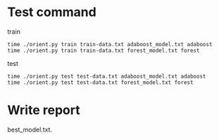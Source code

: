 # Test command

train

```
time ./orient.py train train-data.txt adaboost_model.txt adaboost
time ./orient.py train train-data.txt forest_model.txt forest
```

test

```
time ./orient.py test test-data.txt adaboost_model.txt adaboost
time ./orient.py test test-data.txt forest_model.txt forest
```

# Write report

best_model.txt.
